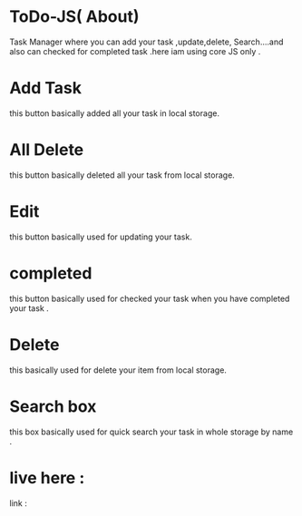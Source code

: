 # ToDo-JS( About)
Task Manager where you can add your task ,update,delete, Search....and also can checked for completed task .here iam using core JS only .
# Add Task
this button basically added  all your task in local storage.
# All Delete
this button basically deleted all your  task from local storage.
# Edit 
this button basically used for updating your task.
# completed
this button basically used for checked your task when you have completed your task .
# Delete
this basically used for delete your item from local storage.
# Search box
this box basically used for quick search your task in whole storage by name .


# live here :
link : 

